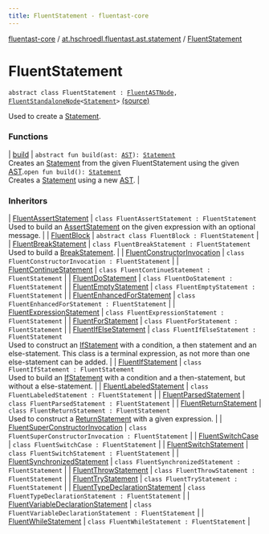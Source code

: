 ```yaml
---
title: FluentStatement - fluentast-core
---
```


[fluentast-core](../../index.html) / [at.hschroedl.fluentast.ast.statement](../index.html) / [FluentStatement](.)

# FluentStatement

`abstract class FluentStatement : `[`FluentASTNode`](../../at.hschroedl.fluentast.ast/-fluent-a-s-t-node/index.html)`, `[`FluentStandaloneNode`](../../at.hschroedl.fluentast.ast/-fluent-standalone-node/index.html)`<`[`Statement`](https://help.eclipse.org/neon/topic/org.eclipse.jdt.doc.isv/reference/api/org/eclipse/jdt/core/dom/Statement.html)`>` [(source)](http://github.com/hschroedl/fluentast/tree/master/core/at.hschroedl.fluentast/ast/statement/Statement.kt#L14)

Used to create a [Statement](https://help.eclipse.org/neon/topic/org.eclipse.jdt.doc.isv/reference/api/org/eclipse/jdt/core/dom/Statement.html).

### Functions

| [build](build.html) | `abstract fun build(ast: `[`AST`](https://help.eclipse.org/neon/topic/org.eclipse.jdt.doc.isv/reference/api/org/eclipse/jdt/core/dom/AST.html)`): `[`Statement`](https://help.eclipse.org/neon/topic/org.eclipse.jdt.doc.isv/reference/api/org/eclipse/jdt/core/dom/Statement.html)<br>Creates an [Statement](https://help.eclipse.org/neon/topic/org.eclipse.jdt.doc.isv/reference/api/org/eclipse/jdt/core/dom/Statement.html) from the given FluentStatement using the given [AST](https://help.eclipse.org/neon/topic/org.eclipse.jdt.doc.isv/reference/api/org/eclipse/jdt/core/dom/AST.html).`open fun build(): `[`Statement`](https://help.eclipse.org/neon/topic/org.eclipse.jdt.doc.isv/reference/api/org/eclipse/jdt/core/dom/Statement.html)<br>Creates a [Statement](https://help.eclipse.org/neon/topic/org.eclipse.jdt.doc.isv/reference/api/org/eclipse/jdt/core/dom/Statement.html) using a new [AST](https://help.eclipse.org/neon/topic/org.eclipse.jdt.doc.isv/reference/api/org/eclipse/jdt/core/dom/AST.html). |

### Inheritors

| [FluentAssertStatement](../-fluent-assert-statement/index.html) | `class FluentAssertStatement : FluentStatement`<br>Used to build an [AssertStatement](https://help.eclipse.org/neon/topic/org.eclipse.jdt.doc.isv/reference/api/org/eclipse/jdt/core/dom/AssertStatement.html) on the given expression with an optional message. |
| [FluentBlock](../-fluent-block/index.html) | `abstract class FluentBlock : FluentStatement` |
| [FluentBreakStatement](../-fluent-break-statement/index.html) | `class FluentBreakStatement : FluentStatement`<br>Used to build a [BreakStatement](https://help.eclipse.org/neon/topic/org.eclipse.jdt.doc.isv/reference/api/org/eclipse/jdt/core/dom/BreakStatement.html). |
| [FluentConstructorInvocation](../-fluent-constructor-invocation/index.html) | `class FluentConstructorInvocation : FluentStatement` |
| [FluentContinueStatement](../-fluent-continue-statement/index.html) | `class FluentContinueStatement : FluentStatement` |
| [FluentDoStatement](../-fluent-do-statement/index.html) | `class FluentDoStatement : FluentStatement` |
| [FluentEmptyStatement](../-fluent-empty-statement/index.html) | `class FluentEmptyStatement : FluentStatement` |
| [FluentEnhancedForStatement](../-fluent-enhanced-for-statement/index.html) | `class FluentEnhancedForStatement : FluentStatement` |
| [FluentExpressionStatement](../-fluent-expression-statement/index.html) | `class FluentExpressionStatement : FluentStatement` |
| [FluentForStatement](../-fluent-for-statement/index.html) | `class FluentForStatement : FluentStatement` |
| [FluentIfElseStatement](../-fluent-if-else-statement/index.html) | `class FluentIfElseStatement : FluentStatement`<br>Used to construct an [IfStatement](https://help.eclipse.org/neon/topic/org.eclipse.jdt.doc.isv/reference/api/org/eclipse/jdt/core/dom/IfStatement.html) with a condition, a then statement and an else-statement. This class is a terminal expression, as not more than one else-statement can be added. |
| [FluentIfStatement](../-fluent-if-statement/index.html) | `class FluentIfStatement : FluentStatement`<br>Used to build an [IfStatement](https://help.eclipse.org/neon/topic/org.eclipse.jdt.doc.isv/reference/api/org/eclipse/jdt/core/dom/IfStatement.html) with a condition and a then-statement, but without a else-statement. |
| [FluentLabeledStatement](../-fluent-labeled-statement/index.html) | `class FluentLabeledStatement : FluentStatement` |
| [FluentParsedStatement](../-fluent-parsed-statement/index.html) | `class FluentParsedStatement : FluentStatement` |
| [FluentReturnStatement](../-fluent-return-statement/index.html) | `class FluentReturnStatement : FluentStatement`<br>Used to construct a [ReturnStatement](https://help.eclipse.org/neon/topic/org.eclipse.jdt.doc.isv/reference/api/org/eclipse/jdt/core/dom/ReturnStatement.html) with a given expression. |
| [FluentSuperConstructorInvocation](../-fluent-super-constructor-invocation/index.html) | `class FluentSuperConstructorInvocation : FluentStatement` |
| [FluentSwitchCase](../-fluent-switch-case/index.html) | `class FluentSwitchCase : FluentStatement` |
| [FluentSwitchStatement](../-fluent-switch-statement/index.html) | `class FluentSwitchStatement : FluentStatement` |
| [FluentSynchronizedStatement](../-fluent-synchronized-statement/index.html) | `class FluentSynchronizedStatement : FluentStatement` |
| [FluentThrowStatement](../-fluent-throw-statement/index.html) | `class FluentThrowStatement : FluentStatement` |
| [FluentTryStatement](../-fluent-try-statement/index.html) | `class FluentTryStatement : FluentStatement` |
| [FluentTypeDeclarationStatement](../-fluent-type-declaration-statement/index.html) | `class FluentTypeDeclarationStatement : FluentStatement` |
| [FluentVariableDeclarationStatement](../-fluent-variable-declaration-statement/index.html) | `class FluentVariableDeclarationStatement : FluentStatement` |
| [FluentWhileStatement](../-fluent-while-statement/index.html) | `class FluentWhileStatement : FluentStatement` |

